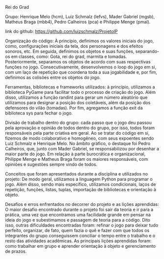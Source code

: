 Rei do Grad

Grupo: Henrique Melo (hcm), Luiz Schmalz (lefvs), Mader Gabriel (mgsb), Matheus Braga (mbb4), Pedro Calheiros (pca) e Philippe Menge (pmal).

link do github: https://github.com/luizschmalz/ProjetoIP

Organização do código: À princípio, definimos os valores iniciais do jogo, como, configurações iniciais da tela, dos personagens e dos efeitos sonoros, etc. Em seguida, definimos os objetos e suas funções, separando-os em classes, como: Gota, rei do grad, marmita e tomadas. Posteriormente, separamos os objetos de acordo com suas respectivas funções no jogo. Consecutivamente, desenvolvemos o loop do jogo em si, com um laço de repetição que coordena toda a sua jogabilidade e, por fim, definimos as colisões entre os objetos do jogo.

Ferramentas, bibliotecas e frameworks utilizados: à princípio, utilizamos a biblioteca PyGame para facilitar todo o processo de criação do jogo. Além disso, utilizamos a função randint para gerar um número aleatório que utilizamos para designar a posição dos coletáveis, além da posição dos defensores do vilão (tomadas). Por fim, agregamos a função exit da biblioteca sys para fechar o jogo.

Divisão de trabalho dentro do grupo: cada passo que o jogo deu passou pela aprovação e opinião de todos dentro do grupo, por isso, todos foram responsáveis pela parte criativa em geral. Ao se tratar do código em si, fizemos de modo colaborativo e homogêneo, com seus expoentes sendo Luiz Schmalz e Henrique Melo. No âmbito gráfico, o destaque foi Pedro Calheiros, que, junto com Mader Gabriel, se responsabilizou por desenhar a maior parte do jogo. Em relação à parte burocrática e organizacional, Philippe Menge e Matheus Braga foram os maiores responsáveis, com opiniões e sugestões sempre vindo de todos.

Conceitos que foram apresentados durante a disciplina e utilizados no projeto: De modo geral, utilizamos a linguagem Python para programar o jogo. Além disso, sendo mais específico, utilizamos condicionais, laços de repetição, funções, listas, tuplas, importação de bibliotecas e orientação à objeto.

Desafios e erros enfrentados no decorrer do projeto e as lições aprendidas: O maior desafio encontrado durante o projeto foi sair da teoria e ir para a prática, uma vez que encontramos uma facilidade grande em pensar na ideia do jogo e subestimamos e passagem de teoria para a código. Dito isso, outras dificuldades encontradas foram: refinar o jogo para deixar tudo perfeito, organizar, de fato, quem fazia o quê e fazer com que todos os integrantes do grupo conseguissem conciliar o tempo entre o trabalho e o resto das atividades acadêmicas. As principais lições aprendidas foram: como trabalhar em grupo e aprender orientação à objeto e gerenciamento de prazos.


